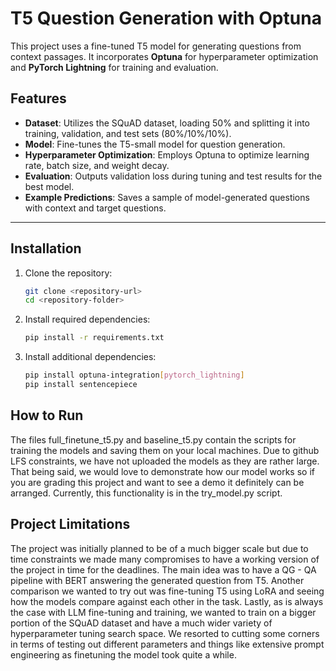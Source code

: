 # T5 Question Generation with Optuna

This project uses a fine-tuned T5 model for generating questions from context passages. It incorporates **Optuna** for hyperparameter optimization and **PyTorch Lightning** for training and evaluation.

## Features
- **Dataset**: Utilizes the SQuAD dataset, loading 50% and splitting it into training, validation, and test sets (80%/10%/10%).
- **Model**: Fine-tunes the T5-small model for question generation.
- **Hyperparameter Optimization**: Employs Optuna to optimize learning rate, batch size, and weight decay.
- **Evaluation**: Outputs validation loss during tuning and test results for the best model.
- **Example Predictions**: Saves a sample of model-generated questions with context and target questions.

---

## Installation

1. Clone the repository:
   ```bash
   git clone <repository-url>
   cd <repository-folder>
   
2. Install required dependencies:
    ```bash
    pip install -r requirements.txt

3. Install additional dependencies:
    ```bash
   pip install optuna-integration[pytorch_lightning]
   pip install sentencepiece

## How to Run

The files full_finetune_t5.py and baseline_t5.py contain the scripts
for training the models and saving them on your local machines. Due 
to github LFS constraints, we have not uploaded the models as they 
are rather large. That being said, we would love to demonstrate how
our model works so if you are grading this project and want to see
a demo it definitely can be arranged. Currently, this functionality
is in the try_model.py script.

## Project Limitations

The project was initially planned to be of a much 
bigger scale but due to time constraints we made many compromises to 
have a working version of the project in time for the deadlines.
The main idea was to have a QG - QA pipeline with BERT answering the 
generated question from T5. Another comparison we wanted to try out
was fine-tuning T5 using LoRA and seeing how the models compare against
each other in the task. Lastly, as is always the case with LLM fine-tuning
and training, we wanted to train on a bigger portion of the SQuAD dataset
and have a much wider variety of hyperparameter tuning search space. 
We resorted to cutting some corners in terms of testing out different 
parameters and things like extensive prompt engineering as finetuning
the model took quite a while. 




